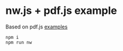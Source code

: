 # nw.js + pdf.js example

Based on pdf.js [examples](https://github.com/mozilla/pdf.js/tree/df46b64045d0e341ae3aae13a42eb9bf138a6d58/examples/)

```
npm i
npm run nw
```

